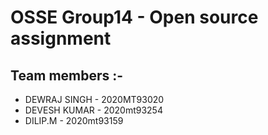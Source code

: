OSSE Group14 - Open source assignment 
============================================

Team members :- 
----------------

* DEWRAJ SINGH 	  -   2020MT93020
* DEVESH KUMAR	  -   2020mt93254
* DILIP.M		  -   2020mt93159



